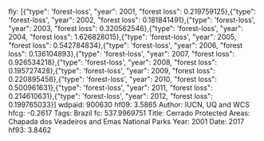 fly: [{"type": 'forest-loss', "year": 2001, "forest loss": 0.219759125},{"type": 'forest-loss', "year": 2002, "forest loss": 0.181841491},{"type": 'forest-loss', "year": 2003, "forest loss": 0.320562546},{"type": 'forest-loss', "year": 2004, "forest loss": 1.626828015},{"type": 'forest-loss', "year": 2005, "forest loss": 0.542784834},{"type": 'forest-loss', "year": 2006, "forest loss": 0.136104893},{"type": 'forest-loss', "year": 2007, "forest loss": 0.926534218},{"type": 'forest-loss', "year": 2008, "forest loss": 0.195727428},{"type": 'forest-loss', "year": 2009, "forest loss": 0.220895456},{"type": 'forest-loss', "year": 2010, "forest loss": 0.500961631},{"type": 'forest-loss', "year": 2011, "forest loss": 0.214610631},{"type": 'forest-loss', "year": 2012, "forest loss": 0.199765033}]
wdpaid: 900630
hf09: 3.5865
Author: IUCN, UQ and WCS
hfcg: -0.2617
Tags: Brazil
fc: 537.9969751
Title: Cerrado Protected Areas: Chapada dos Veadeiros and Emas National Parks
Year: 2001
Date: 2017
hf93: 3.8462

